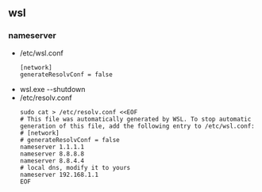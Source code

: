 ## wsl

### nameserver

- /etc/wsl.conf
    ```
    [network]
    generateResolvConf = false 
    ```
- wsl.exe --shutdown
- /etc/resolv.conf
    ```
    sudo cat > /etc/resolv.conf <<EOF
    # This file was automatically generated by WSL. To stop automatic generation of this file, add the following entry to /etc/wsl.conf:
    # [network]
    # generateResolvConf = false
    nameserver 1.1.1.1
    nameserver 8.8.8.8
    nameserver 8.8.4.4
    # local dns, modify it to yours
    nameserver 192.168.1.1
    EOF
    ```